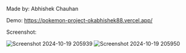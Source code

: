 Made by: Abhishek Chauhan

Demo: https://pokemon-project-okabhishek88.vercel.app/

Screenshot: 

![Screenshot 2024-10-19 205939](https://github.com/user-attachments/assets/3856529b-f504-4f18-9b2e-abee35dd2850)
![Screenshot 2024-10-19 205950](https://github.com/user-attachments/assets/f056a943-5913-4e6f-a62a-9310526acc84)